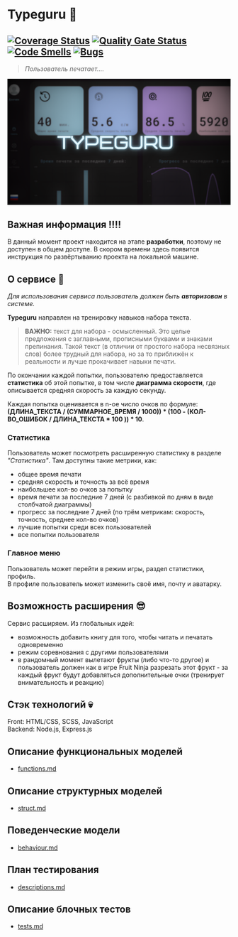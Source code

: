 # Typeguru 👋
[![Coverage Status](https://coveralls.io/repos/github/danelloptz/typeguru/badge.svg?branch=main)](https://coveralls.io/github/danelloptz/typeguru?branch=main)
[![Quality Gate Status](https://sonarcloud.io/api/project_badges/measure?project=danelloptz_typeguru&metric=alert_status)](https://sonarcloud.io/summary/new_code?id=danelloptz_typeguru)
[![Code Smells](https://sonarcloud.io/api/project_badges/measure?project=danelloptz_typeguru&metric=code_smells)](https://sonarcloud.io/summary/new_code?id=danelloptz_typeguru)
[![Bugs](https://sonarcloud.io/api/project_badges/measure?project=danelloptz_typeguru&metric=bugs)](https://sonarcloud.io/summary/new_code?id=danelloptz_typeguru)
---
> *Пользователь печатает....*

![Фотография сервиса](public/img/readme_img.png)       

## Важная информация ‼️‼️       
В данный момент проект находится на этапе **разработки**, поэтому не доступен в общем доступе. В скором времени здесь появится инструкция по развёртыванию проекта на локальной машине.     

## О сервисе 👾
*Для использования сервиса пользователь должен быть **авторизован** в системе.*

**Typeguru** направлен на тренировку навыков набора текста.       

> **ВАЖНО:** текст для набора - осмысленный. Это целые предложения с заглавными, прописными буквами и знаками препинания. Такой текст (в отличии от простого набора несвязных слов) более трудный для набора, но за то приближён к реальности и лучше прокачивает навыки печати.     

По окончании каждой попытки, пользователю предоставляется **статистика** об этой попытке, в том числе **диаграмма скорости**, где описывается средняя скорость за каждую секунду.       

Каждая попытка оценивается в n-ое число очков по формуле: **(ДЛИНА_ТЕКСТА / (СУММАРНОЕ_ВРЕМЯ / 1000)) * (100 - (КОЛ-ВО_ОШИБОК / ДЛИНА_ТЕКСТА * 100 )) * 10**.         

### Статистика
Пользователь может посмотреть расширенную статистику в разделе *"Статистика"*. Там доступны такие метрики, как:
- общее время печати       
- средняя скорость и точность за всё время         
- наибольшее кол-во очков за попытку         
- время печати за последние 7 дней (с разбивкой по дням в виде столбчатой диаграммы)        
- прогресс за последние 7 дней (по трём метрикам: скорость, точность, среднее кол-во очков)         
- лучшие попытки среди всех пользователей          
- все попытки пользователя         

### Главное меню
Пользователь может перейти в режим игры, раздел статистики, профиль.        
В профиле пользователь может изменить своё имя, почту и аватарку.     

## Возможность расширения 😎
Сервис расширяем. Из глобальных идей: 
- возможность добавить книгу для того, чтобы читать и печатать одновременно           
- режим соревнования с другими пользователями        
- в рандомный момент вылетают фрукты (либо что-то другое) и пользователь должен как в игре Fruit Ninja разрезать этот фрукт - за каждый фрукт будут добавляться дополнительные очки (тренирует внимательность и реакцию)       

## Стэк технологий 💀
Front: HTML/CSS, SCSS, JavaScript     
Backend: Node.js, Express.js     


## Описание функциональных моделей        
* [functions.md](docs/functions.md)     
## Описание структурных моделей        
* [struct.md](docs/struct.md) 
## Поведенческие модели              
* [behaviour.md](docs/behaviour.md)     
## План тестирования              
* [descriptions.md](docs/descriptions.md)    
## Описание блочных тестов              
* [tests.md](docs/tests.md)    
